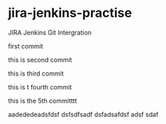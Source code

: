 # jira-jenkins-practise
JIRA Jenkins Git Intergration


first commit


this is second commit


this is third commit 


this is t fourth commit

this is the 5th committtt



aadededeadsfdsf dsfsdfsadf dsfadsafdsf adsf sdaf
